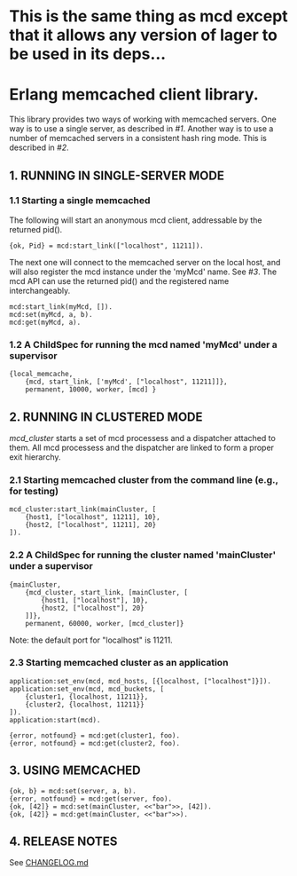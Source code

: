 # This is the same thing as mcd except that it allows any version of lager to be used in its deps...

# Erlang memcached client library.

This library provides two ways of working with memcached servers. One way is to
use a single server, as described in *#1*. Another way is to use a number of
memcached servers in a consistent hash ring mode. This is described in *#2*.


## 1. RUNNING IN SINGLE-SERVER MODE

### 1.1  Starting a single memcached

The following will start an anonymous mcd client, addressable by the returned pid().

    {ok, Pid} = mcd:start_link(["localhost", 11211]).

The next one will connect to the memcached server on the local host, and will
also register the mcd instance under the 'myMcd' name. See *#3*.  The mcd API
can use the returned pid() and the registered name interchangeably.

    mcd:start_link(myMcd, []).
    mcd:set(myMcd, a, b).
    mcd:get(myMcd, a).

### 1.2  A ChildSpec for running the mcd named 'myMcd' under a supervisor

    {local_memcache,
        {mcd, start_link, ['myMcd', ["localhost", 11211]]},
        permanent, 10000, worker, [mcd] }

## 2. RUNNING IN CLUSTERED MODE

*mcd_cluster* starts a set of mcd processess and a dispatcher attached to them.
All mcd processess and the dispatcher are linked to form a proper exit hierarchy.

### 2.1  Starting memcached cluster from the command line (e.g., for testing)

    mcd_cluster:start_link(mainCluster, [
        {host1, ["localhost", 11211], 10},
        {host2, ["localhost", 11211], 20}
    ]).

### 2.2  A ChildSpec for running the cluster named 'mainCluster' under a supervisor

    {mainCluster,
        {mcd_cluster, start_link, [mainCluster, [
            {host1, ["localhost"], 10},
            {host2, ["localhost"], 20}
        ]]},
        permanent, 60000, worker, [mcd_cluster]}

Note: the default port for "localhost" is 11211.

### 2.3 Starting memcached cluster as an application

    application:set_env(mcd, mcd_hosts, [{localhost, ["localhost"]}]).
    application:set_env(mcd, mcd_buckets, [
        {cluster1, {localhost, 11211}},
        {cluster2, {localhost, 11211}}
    ]).
    application:start(mcd).

    {error, notfound} = mcd:get(cluster1, foo).
    {error, notfound} = mcd:get(cluster2, foo).

## 3. USING MEMCACHED

    {ok, b} = mcd:set(server, a, b).
    {error, notfound} = mcd:get(server, foo).
    {ok, [42]} = mcd:set(mainCluster, <<"bar">>, [42]).
    {ok, [42]} = mcd:get(mainCluster, <<"bar">>).

## 4. RELEASE NOTES

See [CHANGELOG.md](CHANGELOG.md)
